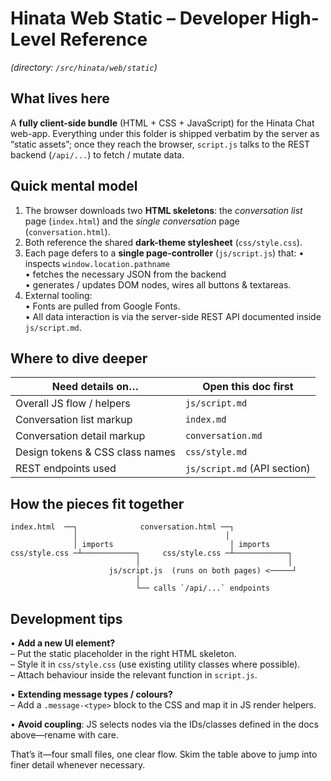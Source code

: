 # Hinata Web Static – Developer High-Level Reference  
*(directory: `/src/hinata/web/static`)*

What lives here  
----------------
A **fully client-side bundle** (HTML + CSS + JavaScript) for the Hinata Chat
web-app.  Everything under this folder is shipped verbatim by the server as
“static assets”; once they reach the browser, `script.js` talks to the REST
backend (`/api/...`) to fetch / mutate data.

Quick mental model  
------------------
1. The browser downloads two **HTML skeletons**: the *conversation list* page
   (`index.html`) and the *single conversation* page (`conversation.html`).
2. Both reference the shared **dark-theme stylesheet** (`css/style.css`).
3. Each page defers to a **single page-controller** (`js/script.js`) that:
   • inspects `window.location.pathname`  
   • fetches the necessary JSON from the backend  
   • generates / updates DOM nodes, wires all buttons & textareas.
4. External tooling:  
   • Fonts are pulled from Google Fonts.  
   • All data interaction is via the server-side REST API documented inside
     `js/script.md`.

Where to dive deeper  
--------------------
Need details on… | Open this doc first
-----------------|---------------------------------
Overall JS flow / helpers | `js/script.md`
Conversation list markup | `index.md`
Conversation detail markup | `conversation.md`
Design tokens & CSS class names | `css/style.md`
REST endpoints used | `js/script.md` (API section)

How the pieces fit together  
---------------------------
```
index.html  ──┐              conversation.html ──┐
              │                                 │
              │ imports                          │ imports
css/style.css ─┴────────────┐     css/style.css ─┴────────────┐
                            │                                 │
                      js/script.js  (runs on both pages) <─────┘
                            │
                            └── calls `/api/...` endpoints
```

Development tips  
----------------
• **Add a new UI element?**  
  – Put the static placeholder in the right HTML skeleton.  
  – Style it in `css/style.css` (use existing utility classes where possible).  
  – Attach behaviour inside the relevant function in `script.js`.

• **Extending message types / colours?**  
  – Add a `.message-<type>` block to the CSS and map it in JS render helpers.

• **Avoid coupling**: JS selects nodes via the IDs/classes defined in the docs
  above—rename with care.

That’s it—four small files, one clear flow.  Skim the table above to jump into
finer detail whenever necessary.